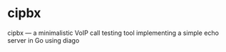 # cipbx
cipbx — a minimalistic VoIP call testing tool implementing a simple echo server in Go using diago
